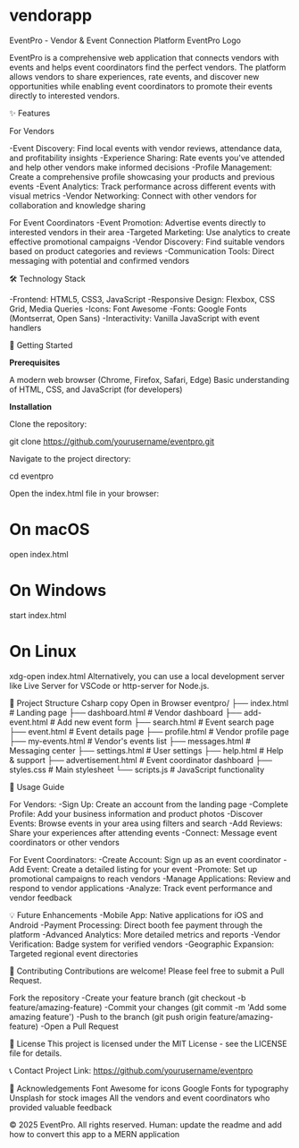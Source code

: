 # vendorapp


EventPro - Vendor & Event Connection Platform
EventPro Logo

EventPro is a comprehensive web application that connects vendors with events and helps event coordinators find the perfect vendors. The platform allows vendors to share experiences, rate events, and discover new opportunities while enabling event coordinators to promote their events directly to interested vendors.


✨ Features

For Vendors

-Event Discovery: Find local events with vendor reviews, attendance data, and profitability insights
-Experience Sharing: Rate events you've attended and help other vendors make informed decisions
-Profile Management: Create a comprehensive profile showcasing your products and previous events
-Event Analytics: Track performance across different events with visual metrics
-Vendor Networking: Connect with other vendors for collaboration and knowledge sharing

For Event Coordinators
-Event Promotion: Advertise events directly to interested vendors in their area
-Targeted Marketing: Use analytics to create effective promotional campaigns
-Vendor Discovery: Find suitable vendors based on product categories and reviews
-Communication Tools: Direct messaging with potential and confirmed vendors

🛠️ Technology Stack

-Frontend: HTML5, CSS3, JavaScript
-Responsive Design: Flexbox, CSS Grid, Media Queries
-Icons: Font Awesome
-Fonts: Google Fonts (Montserrat, Open Sans)
-Interactivity: Vanilla JavaScript with event handlers

🚀 Getting Started

**Prerequisites**

A modern web browser (Chrome, Firefox, Safari, Edge)
Basic understanding of HTML, CSS, and JavaScript (for developers)

**Installation**

Clone the repository:

git clone https://github.com/yourusername/eventpro.git


Navigate to the project directory:

cd eventpro

Open the index.html file in your browser:

# On macOS
open index.html

# On Windows
start index.html

# On Linux
xdg-open index.html
Alternatively, you can use a local development server like Live Server for VSCode or http-server for Node.js.

📂 Project Structure
Csharp
copy
Open in Browser
eventpro/
├── index.html               # Landing page
├── dashboard.html           # Vendor dashboard
├── add-event.html           # Add new event form
├── search.html              # Event search page
├── event.html               # Event details page
├── profile.html             # Vendor profile page
├── my-events.html           # Vendor's events list
├── messages.html            # Messaging center
├── settings.html            # User settings
├── help.html                # Help & support
├── advertisement.html       # Event coordinator dashboard
├── styles.css               # Main stylesheet
└── scripts.js               # JavaScript functionality

📖 Usage Guide

For Vendors:
-Sign Up: Create an account from the landing page
-Complete Profile: Add your business information and product photos
-Discover Events: Browse events in your area using filters and search
-Add Reviews: Share your experiences after attending events
-Connect: Message event coordinators or other vendors

For Event Coordinators:
-Create Account: Sign up as an event coordinator
-Add Event: Create a detailed listing for your event
-Promote: Set up promotional campaigns to reach vendors
-Manage Applications: Review and respond to vendor applications
-Analyze: Track event performance and vendor feedback

💡 Future Enhancements
-Mobile App: Native applications for iOS and Android
-Payment Processing: Direct booth fee payment through the platform
-Advanced Analytics: More detailed metrics and reports
-Vendor Verification: Badge system for verified vendors
-Geographic Expansion: Targeted regional event directories

🤝 Contributing
Contributions are welcome! Please feel free to submit a Pull Request.

Fork the repository
-Create your feature branch (git checkout -b feature/amazing-feature)
-Commit your changes (git commit -m 'Add some amazing feature')
-Push to the branch (git push origin feature/amazing-feature)
-Open a Pull Request

📜 License
This project is licensed under the MIT License - see the LICENSE file for details.

📞 Contact
Project Link: https://github.com/yourusername/eventpro

🙏 Acknowledgements
Font Awesome for icons
Google Fonts for typography
Unsplash for stock images
All the vendors and event coordinators who provided valuable feedback

© 2025 EventPro. All rights reserved.
Human: update the readme and add how to convert this app to a MERN application

